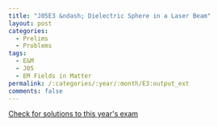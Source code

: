 ```yaml
---
title: "J05E3 &ndash; Dielectric Sphere in a Laser Beam"
layout: post
categories:
  - Prelims
  - Problems
tags:
  - E&M
  - J05
  - EM Fields in Matter
permalink: /:categories/:year/:month/E3:output_ext
comments: false
---
```

<object data="2005J3E.pdf" type="application/pdf" width="100%" height="500"></object>
<div class="message"><a href='https://princetonprelim.com/prelim/14/'>Check for solutions to this year's exam</a></div>